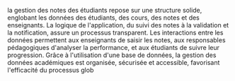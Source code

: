 la gestion des notes des étudiants repose sur une
structure solide, englobant les données des étudiants, des cours, des
notes et des enseignants. La logique de l'application, du suivi des notes
à la validation et la notification, assure un processus transparent. Les
interactions entre les données permettent aux enseignants de saisir les
notes, aux responsables pédagogiques d'analyser la performance, et
aux étudiants de suivre leur progression. Grâce à l'utilisation d'une base
de données, la gestion des données académiques est organisée,
sécurisée et accessible, favorisant l'efficacité du processus glob

